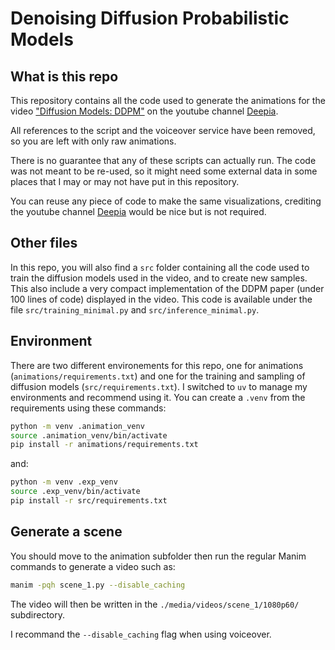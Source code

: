 # Denoising Diffusion Probabilistic Models

## What is this repo

This repository contains all the code used to generate the animations for the video ["Diffusion Models: DDPM"](https://youtu.be/EhndHhIvWWw) on the youtube channel [Deepia](https://www.youtube.com/@Deepia-ls2fo).

All references to the script and the voiceover service have been removed, so you are left with only raw animations.

There is no guarantee that any of these scripts can actually run. The code was not meant to be re-used, so it might need some external data in some places that I may or may not have put in this repository. 

You can reuse any piece of code to make the same visualizations, crediting the youtube channel [Deepia](https://www.youtube.com/@Deepia-ls2fo) would be nice but is not required.

## Other files

In this repo, you will also find a ``src`` folder containing all the code used to train the diffusion models used in the video, and to create new samples. 
This also include a very compact implementation of the DDPM paper (under 100 lines of code) displayed in the video. 
This code is available under the file ``src/training_minimal.py`` and ``src/inference_minimal.py``.

## Environment

There are two different environements for this repo, one for animations (``animations/requirements.txt``) and one for the training and sampling of diffusion models (``src/requirements.txt``). 
I switched to ``uv`` to manage my environments and recommend using it. 
You can create a ``.venv`` from the requirements using these commands:
```bash
python -m venv .animation_venv
source .animation_venv/bin/activate  
pip install -r animations/requirements.txt
```
and: 
```bash
python -m venv .exp_venv
source .exp_venv/bin/activate  
pip install -r src/requirements.txt
```
## Generate a scene

You should move to the animation subfolder then run the regular Manim commands to generate a video such as:

```bash
manim -pqh scene_1.py --disable_caching
```

The video will then be written in the ``./media/videos/scene_1/1080p60/`` subdirectory.

I recommand the ``--disable_caching`` flag when using voiceover.
